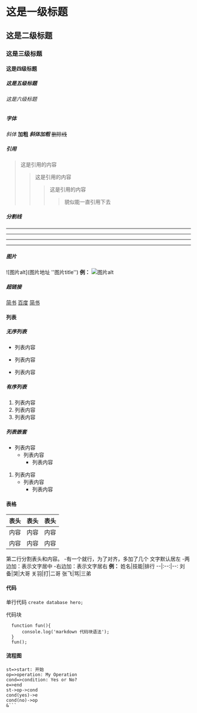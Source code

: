 
# 这是一级标题
## 这是二级标题
### 这是三级标题
#### 这是四级标题
##### 这是五级标题
###### 这是六级标题



##### 字体
  *斜体*
  **加粗**
  ***斜体加粗***
  ~~删除线~~


##### 引用
  >这是引用的内容
  >>这是引用的内容
  >>>这是引用的内容
  >>>>貌似能一直引用下去


##### 分割线
  ---
  ----
  ***
  *****


##### 图片
  ![图片alt](图片地址 ''图片title'')
  **例：**
  ![图片alt](https://upload-images.jianshu.io/upload_images/6860761-fd2f51090a890873.jpg?imageMogr2/auto-orient/strip|imageView2/2/w/550/format/webp)


##### 超链接
  [简书](http://jianshu.com)
  [百度](http://baidu.com)
  <a href="https://www.jianshu.com" target="_blank">简书</a>


#### 列表
 ##### 无序列表
  - 列表内容
  + 列表内容
  * 列表内容
 ##### 有序列表
  1. 列表内容
  2. 列表内容
  3. 列表内容
 ##### 列表嵌套
  - 列表内容
      - 列表内容
         - 列表内容
  
  1. 列表内容
      - 列表内容
         - 列表内容


#### 表格
  表头|表头|表头
  ---|:--:|---:
  内容|内容|内容
  内容|内容|内容

  第二行分割表头和内容。
  -有一个就行，为了对齐，多加了几个
  文字默认居左
  -两边加：表示文字居中
  -右边加：表示文字居右
  **例：**
  姓名|技能|排行
  --|:--:|--:
  刘备|哭|大哥
  关羽|打|二哥
  张飞|骂|三弟



#### 代码
  单行代码
    `create database hero;`
  
  代码块
  ```
    function fun(){
        console.log('markdown 代码块语法');
    }
    fun();
  ```


#### 流程图
  ```flow
  st=>start: 开始
  op=>operation: My Operation
  cond=>condition: Yes or No?
  e=>end
  st->op->cond
  cond(yes)->e
  cond(no)->op
  &```

